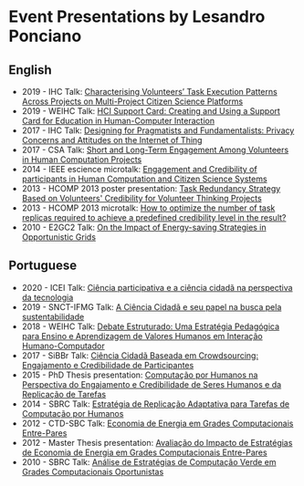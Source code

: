 # Event Presentations by Lesandro Ponciano

## English
* 2019 - IHC Talk: [Characterising Volunteers’ Task Execution Patterns Across Projects on Multi-Project Citizen Science Platforms](LesandroPonciano-IHC2019.pdf)
* 2019 - WEIHC Talk: [HCI Support Card: Creating and Using a Support Card for Education in Human-Computer Interaction](LesandroPonciano-WEIHC2019.pdf)
* 2017 - IHC Talk: [Designing for Pragmatists and Fundamentalists: Privacy Concerns and Attitudes on the Internet of Thing](LesandroPonciano-IHC2017.pdf)
* 2017 - CSA Talk: [Short and Long-Term Engagement Among Volunteers in Human Computation Projects](LesandroPonciano-CitSci2017.pdf)
* 2014 - IEEE escience microtalk: [Engagement and Credibility of participants in Human Computation and Citizen Science Systems](LesandroPonciano-IEEE-escience2014.pdf)
* 2013 - HCOMP 2013 poster presentation: [Task Redundancy Strategy Based on Volunteers' Credibility for Volunteer Thinking Projects](LesandroPonciano-HCOMP2013-poster.pdf)
* 2013 - HCOMP 2013 microtalk: [How to optimize the number of task replicas required to
achieve a predefined credibility level in the result?](LesandroPonciano-HCOMP2013-microtalk.pdf)
* 2010 - E2GC2 Talk: [On the Impact of Energy-saving Strategies in Opportunistic Grids](LesandroPonciano-E2GC22010.pdf)

## Portuguese
* 2020 - ICEI Talk: [Ciência participativa e a ciência cidadã na perspectiva da tecnologia](LesandroPonciano-ICEITalk2020.pdf)
* 2019 - SNCT-IFMG Talk: [A Ciência Cidadã e seu papel na busca pela sustentabilidade](LesandroPonciano-SNCT-IFMG2019.pdf)
* 2018 - WEIHC Talk: [Debate Estruturado: Uma Estratégia Pedagógica para Ensino e Aprendizagem de Valores Humanos em Interação Humano-Computador](LesandroPonciano-WEIHC2018.pdf)
* 2017 - SiBBr Talk: [Ciência Cidadã Baseada em Crowdsourcing: Engajamento e Credibilidade de Participantes](LesandroPonciano-SIBBR2017.pdf)
* 2015 - PhD Thesis presentation: [Computação por Humanos na Perspectiva do Engajamento e Credibilidade de Seres Humanos e da Replicação de Tarefas](LesandroPonciano-DefesaTese2015.pdf)
* 2014 - SBRC Talk: [Estratégia de Replicação Adaptativa para Tarefas de Computação por Humanos](LesandroPonciano-SBRC2014.pdf)
* 2012 - CTD-SBC Talk: [Economia de Energia em Grades Computacionais Entre-Pares](LesandroPOnciano-CTD-SBC-2012.pdf)
* 2012 - Master Thesis presentation: [Avaliação do Impacto de Estratégias de Economia de Energia em Grades Computacionais Entre-Pares](LesandroPonciano-DefesaDissertacao-2011.pdf)
* 2010 - SBRC Talk: [Análise de Estratégias de Computação Verde em Grades Computacionais Oportunistas](LesandroPonciano-SBRC2010.pdf)